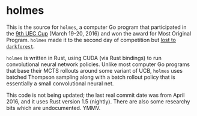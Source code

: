 # holmes

This is the source for `holmes`, a computer Go program that participated in the
[9th UEC Cup](http://www.computer-go.jp/uec/public_html/past/2015/eng/index.shtml)
(March 19-20, 2016) and won the award for Most Original Program.  `holmes` made
it to the second day of competition but
[lost to `darkforest`](http://www.computer-go.jp/uec/public_html/past/2015/results_2ndday/holmes-vs-darkforest.sgf.html).

`holmes` is written in Rust, using CUDA (via Rust bindings) to run convolutional
neural network policies.  Unlike most computer Go programs that base their MCTS
rollouts around some variant of UCB, `holmes` uses batched Thompson sampling
along with a batch rollout policy that is essentially a small convolutional
neural net.

This code is not being updated; the last real commit date was from April 2016,
and it uses Rust version 1.5 (nightly).  There are also some researchy bits
which are undocumented.  YMMV.
